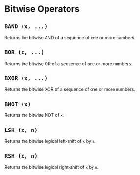 # Bitwise Operators

## `BAND (x, ...)`
Returns the bitwise AND of a sequence of one or more numbers.

## `BOR (x, ...)`
Returns the bitwise OR of a sequence of one or more numbers.

## `BXOR (x, ...)`
Returns the bitwise XOR of a sequence of one or more numbers.

## `BNOT (x)`
Returns the bitwise NOT of `x`.

## `LSH (x, n)`
Returns the bitwise logical left-shift of `x` by `n`.

## `RSH (x, n)`
Returns the bitwise logical right-shift of `x` by `n`.
